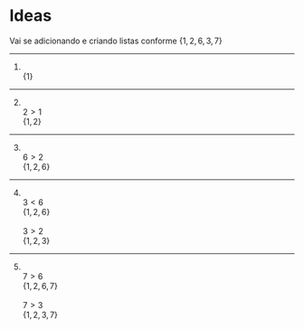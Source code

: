 # Ideas
Vai se adicionando e criando listas conforme
$\{1, 2, 6, 3, 7\}$

---

1. \
    $\{1\}$
---
2.  \
    $2>1$\
    $\{1,2\}$
---
3.  \
    $6>2$ \
    $\{1,2,6\}$
---
4.  \
    $3<6$ \
    $\{1,2,6\}$ \
    \
    $3>2$ \
    $\{1,2,3\}$
---
5.  \
    $7>6$ \
    $\{1,2,6,7\}$ \
    \
    $7>3$ \
    $\{1,2,3,7\}$
